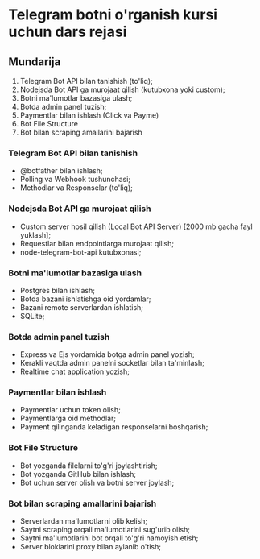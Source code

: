 # Telegram botni o'rganish kursi uchun dars rejasi

## Mundarija
1. Telegram Bot API bilan tanishish (to'liq);
2. Nodejsda Bot API ga murojaat qilish (kutubxona yoki custom);
3. Botni ma'lumotlar bazasiga ulash;
4. Botda admin panel tuzish;
5. Paymentlar bilan ishlash (Click va Payme)
6. Bot File Structure
7. Bot bilan scraping amallarini bajarish

### Telegram Bot API bilan tanishish
- @botfather bilan ishlash;
- Polling va Webhook tushunchasi;
- Methodlar va Responselar (to'liq);
### Nodejsda Bot API ga murojaat qilish
- Custom server hosil qilish (Local Bot API Server) [2000 mb gacha fayl yuklash];
- Requestlar bilan endpointlarga murojaat qilish;
- node-telegram-bot-api kutubxonasi;
### Botni ma'lumotlar bazasiga ulash
- Postgres bilan ishlash;
- Botda bazani ishlatishga oid yordamlar;
- Bazani remote serverlardan ishlatish;
- SQLite;
### Botda admin panel tuzish
- Express va Ejs yordamida botga admin panel yozish;
- Kerakli vaqtda admin panelni socketlar bilan ta'minlash;
- Realtime chat application yozish;
### Paymentlar bilan ishlash
- Paymentlar uchun token olish;
- Paymentlarga oid methodlar;
- Payment qilinganda keladigan responselarni boshqarish;
### Bot File Structure
- Bot yozganda filelarni to'g'ri joylashtirish;
- Bot yozganda GitHub bilan ishlash;
- Bot uchun server olish va botni server joylash;
### Bot bilan scraping amallarini bajarish
- Serverlardan ma'lumotlarni olib kelish;
- Saytni scraping orqali ma'lumotlarini sug'urib olish;
- Saytni ma'lumotlarini bot orqali to'g'ri namoyish etish;
- Server bloklarini proxy bilan aylanib o'tish;

